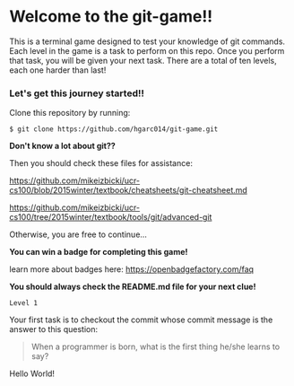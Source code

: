 # Welcome to the git-game!!

This is a terminal game designed to test your knowledge of git commands.
Each level in the game is a task to perform on this repo.
Once you perform that task, you will be given your next task.
There are a total of ten levels, each one harder than last!

### Let's get this journey started!!

Clone this repository by running:

```
$ git clone https://github.com/hgarc014/git-game.git
```

**Don't know a lot about git??**

Then you should check these files for assistance:

https://github.com/mikeizbicki/ucr-cs100/blob/2015winter/textbook/cheatsheets/git-cheatsheet.md

https://github.com/mikeizbicki/ucr-cs100/tree/2015winter/textbook/tools/git/advanced-git

Otherwise, you are free to continue...

**You can win a badge for completing this game!**

learn more about badges here: https://openbadgefactory.com/faq

**You should always check the README.md file for your next clue!**

`Level 1`

Your first task is to checkout the commit whose commit message is the answer to this question:

> When a programmer is born, what is the first thing he/she learns to say?

Hello World!
